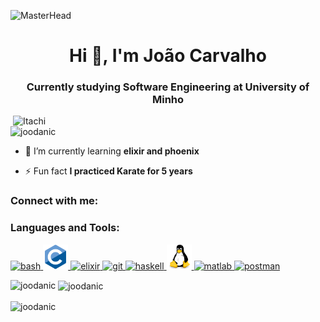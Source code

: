 ![MasterHead](https://i.pinimg.com/originals/67/64/77/676477e695c7e5c60f3b5d2ea4c0a6bd.jpg)
<h1 align="center">Hi 👋, I'm João Carvalho</h1>
<h3 align="center">Currently studying Software Engineering at University of Minho</h3>
<img align="right" alt="Itachi" width="500" src="https://media.tenor.com/WS8zv1DfPtUAAAAC/itachi-sasuke.gif">

<p align="left"> <img src="https://komarev.com/ghpvc/?username=joodanic&label=Profile%20views&color=0e75b6&style=flat" alt="joodanic" /> </p>

- 🌱 I’m currently learning **elixir and phoenix**

- ⚡ Fun fact **I practiced Karate for 5 years**

<h3 align="left">Connect with me:</h3>
<p align="left">
</p>

<h3 align="left">Languages and Tools:</h3>
<p align="left"> <a href="https://www.gnu.org/software/bash/" target="_blank" rel="noreferrer"> <img src="https://www.vectorlogo.zone/logos/gnu_bash/gnu_bash-icon.svg" alt="bash" width="40" height="40"/> </a> <a href="https://www.cprogramming.com/" target="_blank" rel="noreferrer"> <img src="https://raw.githubusercontent.com/devicons/devicon/master/icons/c/c-original.svg" alt="c" width="40" height="40"/> </a> <a href="https://elixir-lang.org" target="_blank" rel="noreferrer"> <img src="https://www.vectorlogo.zone/logos/elixir-lang/elixir-lang-icon.svg" alt="elixir" width="40" height="40"/> </a> <a href="https://git-scm.com/" target="_blank" rel="noreferrer"> <img src="https://www.vectorlogo.zone/logos/git-scm/git-scm-icon.svg" alt="git" width="40" height="40"/> </a> <a href="https://www.haskell.org/" target="_blank" rel="noreferrer"> <img src="https://upload.wikimedia.org/wikipedia/commons/1/1c/Haskell-Logo.svg" alt="haskell" width="40" height="40"/> </a> <a href="https://www.linux.org/" target="_blank" rel="noreferrer"> <img src="https://raw.githubusercontent.com/devicons/devicon/master/icons/linux/linux-original.svg" alt="linux" width="40" height="40"/> </a> <a href="https://www.mathworks.com/" target="_blank" rel="noreferrer"> <img src="https://upload.wikimedia.org/wikipedia/commons/2/21/Matlab_Logo.png" alt="matlab" width="40" height="40"/> </a> <a href="https://postman.com" target="_blank" rel="noreferrer"> <img src="https://www.vectorlogo.zone/logos/getpostman/getpostman-icon.svg" alt="postman" width="40" height="40"/> </a> </p>

<p><img align="left" src="https://github-readme-stats.vercel.app/api/top-langs?username=joodanic&show_icons=true&locale=en&layout=compact" alt="joodanic" /></p>

<p>&nbsp;<img align="center" src="https://github-readme-stats.vercel.app/api?username=joodanic&show_icons=true&locale=en" alt="joodanic" /></p>

<p><img align="center" src="https://github-readme-streak-stats.herokuapp.com/?user=joodanic&" alt="joodanic" /></p>
